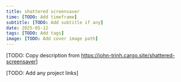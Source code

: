 ```yaml
---
title: shattered screensaver
time: [TODO: Add timeframe]
subtitle: [TODO: Add subtitle if any]
date: 2025-05-12
tags: [TODO: Add tags]
image: [TODO: Add cover image path]
---
```


[TODO: Copy description from https://john-trinh.cargo.site/shattered-screensaver]

[TODO: Add any project links]
